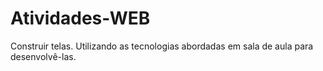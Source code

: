 # Atividades-WEB
Construir telas. Utilizando as tecnologias abordadas em sala de aula para desenvolvê-las. 
